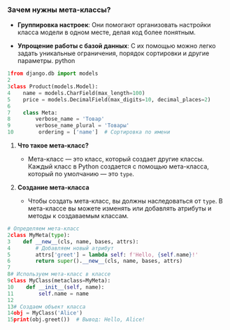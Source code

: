 ### Зачем нужны мета-классы?

- **Группировка настроек**: Они помогают организовать настройки класса модели в одном месте, делая код более понятным.
    
- **Упрощение работы с базой данных**: С их помощью можно легко задать уникальные ограничения, порядок сортировки и другие параметры.
python

```python django
1from django.db import models
2
3class Product(models.Model):
4    name = models.CharField(max_length=100)
5    price = models.DecimalField(max_digits=10, decimal_places=2)
6
7    class Meta:
8        verbose_name = 'Товар'
9        verbose_name_plural = 'Товары'
10        ordering = ['name']  # Сортировка по имени
```



1. **Что такое мета-класс?**
    
    - Мета-класс — это класс, который создает другие классы. Каждый класс в Python создается с помощью мета-класса, который по умолчанию — это `type`.
2. **Создание мета-класса**
    
    - Чтобы создать мета-класс, вы должны наследоваться от `type`. В мета-классе вы можете изменять или добавлять атрибуты и методы к создаваемым классам.

```python
# Определяем мета-класс
2class MyMeta(type):
3    def __new__(cls, name, bases, attrs):
4        # Добавляем новый атрибут
5        attrs['greet'] = lambda self: f'Hello, {self.name}!'
6        return super().__new__(cls, name, bases, attrs)
7
8# Используем мета-класс в классе
9class MyClass(metaclass=MyMeta):
10    def __init__(self, name):
11        self.name = name
12
13# Создаем объект класса
14obj = MyClass('Alice')
15print(obj.greet())  # Вывод: Hello, Alice!
```